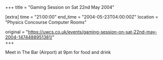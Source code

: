 +++
title = "Gaming Session on Sat 22nd May 2004"

[extra]
time = "21:00:00"
end_time = "2004-05-23T04:00:00Z"
location = "Physics Concourse Computer Rooms"

original = "https://uwcs.co.uk/events/gaming-session-on-sat-22nd-may-2004-1474488951381/"    
+++

Meet in The Bar (Airport) at 9pm for food and drink

